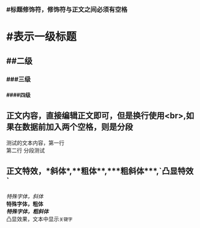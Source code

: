 ### #标题修饰符，修饰符与正文之间必须有空格
# #表示一级标题
## ##二级
### ###三级
#### ####四级

## 正文内容，直接编辑正文即可，但是换行使用\<br\>,如果在数据前加入两个空格，则是分段
测试的文本内容，第一行<br>
第二行
  分段测试
## 正文特效，\*斜体\*,\*\*粗体\*\*,\*\*\*粗斜体\*\*\*,\`凸显特效\`

  *特殊字体，斜体*<br>
  **特殊字体，粗体**<br>
  ***特殊字体，粗斜体***<br>
  凸显效果，文本中显示`关键字`<br>
